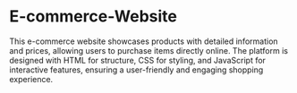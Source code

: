 # E-commerce-Website
This e-commerce website showcases products with detailed information and prices, allowing users to purchase items directly online. The platform is designed with HTML for structure, CSS for styling, and JavaScript for interactive features, ensuring a user-friendly and engaging shopping experience.

